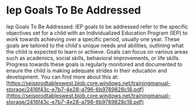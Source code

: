 # Iep Goals To Be Addressed
Iep Goals To Be Addressed: IEP goals to be addressed refer to the specific objectives set for a child with an Individualized Education Program (IEP) to work towards achieving over a specific period, usually one year. These goals are tailored to the child's unique needs and abilities, outlining what the child is expected to learn or achieve. Goals can focus on various areas such as academics, social skills, behavioral improvements, or life skills. Progress towards these goals is regularly monitored and documented to ensure the child is making adequate strides in their education and development.
You can find more about this at: [https://seisprodtableswest.blob.core.windows.net/trainingmanual-storage/2416f43c-e7b7-4e28-a796-6b9789828c18.pdf](https://seisprodtableswest.blob.core.windows.net/trainingmanual-storage/2416f43c-e7b7-4e28-a796-6b9789828c18.pdf)